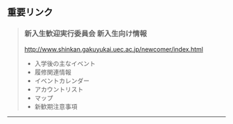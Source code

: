 ## 重要リンク

> ### 新入生歓迎実行委員会 新入生向け情報  
> http://www.shinkan.gakuyukai.uec.ac.jp/newcomer/index.html
> - 入学後の主なイベント  
> - 履修関連情報  
> - イベントカレンダー  
> - アカウントリスト  
> - マップ  
> - 新歓期注意事項  

---    
      
